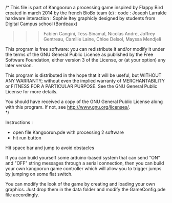 /*
  This file is part of Kangoorun
  a processing game inspired by Flappy Bird
  created in march 2014 by the french BioBx team (c) :
  code : Joseph Larralde
  hardware interaction : Sophie Itey
  graphicly designed by students from Digital Campus school (Bordeaux)
  >>> Fabien Cangini, Tess Sinamal, Nicolas Andre, Joffrey Gentreau, Camille Laine, Chloe Delsol, Mayssa Mendjeli
  
  This program is free software: you can redistribute it and/or modify
  it under the terms of the GNU General Public License as published by
  the Free Software Foundation, either version 3 of the License, or
  (at your option) any later version.

  This program is distributed in the hope that it will be useful,
  but WITHOUT ANY WARRANTY; without even the implied warranty of
  MERCHANTABILITY or FITNESS FOR A PARTICULAR PURPOSE.  See the
  GNU General Public License for more details.

  You should have received a copy of the GNU General Public License
  along with this program.  If not, see <http://www.gnu.org/licenses/>.  
*/

Instructions :

- open file Kangoorun.pde with processing 2 software
- hit run button

Hit space bar and jump to avoid obstacles

If you can build yourself some arduino-based system
that can send "ON" and "OFF" string messages through
a serial connection, then you can build your own
kangoorun game controller which will allow you to
trigger jumps by jumping on some flat switch.

You can modify the look of the game by creating and
loading your own graphics.
Just drop them in the data folder and modify
the GameConfig.pde file accordingly.